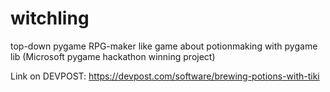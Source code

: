 # witchling
top-down pygame RPG-maker like game about potionmaking with pygame lib (Microsoft pygame hackathon winning project)

Link on DEVPOST:
https://devpost.com/software/brewing-potions-with-tiki
